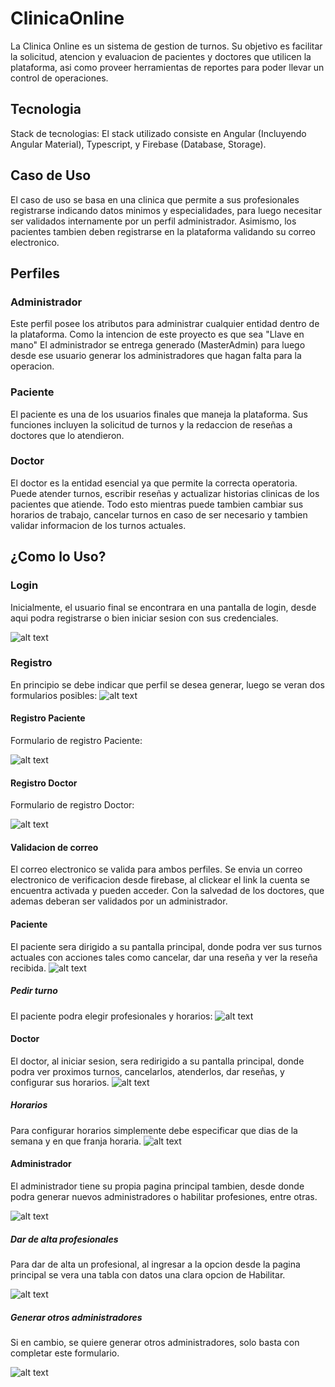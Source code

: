 # ClinicaOnline

La Clinica Online es un sistema de gestion de turnos. Su objetivo es facilitar la solicitud, atencion y evaluacion de pacientes y doctores que utilicen la plataforma, asi como proveer herramientas de reportes para poder llevar un control de operaciones.

## Tecnologia

Stack de tecnologias: El stack utilizado consiste en Angular (Incluyendo Angular Material), Typescript, y Firebase (Database, Storage).

## Caso de Uso

El caso de uso se basa en una clinica que permite a sus profesionales registrarse indicando datos minimos y especialidades, para luego necesitar ser validados internamente por un perfil administrador. Asimismo, los pacientes tambien deben registrarse en la plataforma validando su correo electronico.

## Perfiles

### Administrador

Este perfil posee los atributos para administrar cualquier entidad dentro de la plataforma. Como la intencion de este proyecto es que sea "Llave en mano" El administrador se entrega generado (MasterAdmin) para luego desde ese usuario generar los administradores que hagan falta para la operacion.

### Paciente

El paciente es una de los usuarios finales que maneja la plataforma. Sus funciones incluyen la solicitud de turnos y la redaccion de reseñas a doctores que lo atendieron.

### Doctor

El doctor es la entidad esencial ya que permite la correcta operatoria. Puede atender turnos, escribir reseñas y actualizar historias clinicas de los pacientes que atiende. Todo esto mientras puede tambien cambiar sus horarios de trabajo, cancelar turnos en caso de ser necesario y tambien validar informacion de los turnos actuales.

## ¿Como lo Uso?

### Login

Inicialmente, el usuario final se encontrara en una pantalla de login, desde aqui podra registrarse o bien iniciar sesion con sus credenciales.

![alt text](https://github.com/Denisc1n/ClinicaOnline/tree/master/readme_resources/login.png "Pantalla:")

### Registro

En principio se debe indicar que perfil se desea generar, luego se veran dos formularios posibles:
![alt text](https://github.com/Denisc1n/ClinicaOnline/tree/master/readme_resources/registroPaso1.png "Pantalla:")

#### Registro Paciente

Formulario de registro Paciente:

![alt text](https://github.com/Denisc1n/ClinicaOnline/tree/master/readme_resources/registroPasoPaciente.png "Pantalla:")

#### Registro Doctor

Formulario de registro Doctor:

![alt text](https://github.com/Denisc1n/ClinicaOnline/tree/master/readme_resources/registroPasoProfesional.png "Pantalla:")

#### Validacion de correo

El correo electronico se valida para ambos perfiles. Se envia un correo electronico de verificacion desde firebase, al clickear el link la cuenta se encuentra activada y pueden acceder. Con la salvedad de los doctores, que ademas deberan ser validados por un administrador.

#### Paciente

El paciente sera dirigido a su pantalla principal, donde podra ver sus turnos actuales con acciones tales como cancelar, dar una reseña y ver la reseña recibida.
![alt text](https://github.com/Denisc1n/ClinicaOnline/tree/master/readme_resources/principalPaciente.png "Pantalla:")

##### Pedir turno

El paciente podra elegir profesionales y horarios:
![alt text](https://github.com/Denisc1n/ClinicaOnline/tree/master/readme_resources/pedirTurno.png "Pantalla:")

#### Doctor

El doctor, al iniciar sesion, sera redirigido a su pantalla principal, donde podra ver proximos turnos, cancelarlos, atenderlos, dar reseñas, y configurar sus horarios.
![alt text](https://github.com/Denisc1n/ClinicaOnline/tree/master/readme_resources/principalDoctor.png "Pantalla:")

##### Horarios

Para configurar horarios simplemente debe especificar que dias de la semana y en que franja horaria.
![alt text](https://github.com/Denisc1n/ClinicaOnline/tree/master/readme_resources/horariosDoctor.png "Pantalla:")

#### Administrador

El administrador tiene su propia pagina principal tambien, desde donde podra generar nuevos administradores o habilitar profesiones, entre otras.

![alt text](https://github.com/Denisc1n/ClinicaOnline/tree/master/readme_resources/principalAdmin.png "Pantalla:")

##### Dar de alta profesionales

Para dar de alta un profesional, al ingresar a la opcion desde la pagina principal se vera una tabla con datos una clara opcion de Habilitar.

![alt text](https://github.com/Denisc1n/ClinicaOnline/tree/master/readme_resources/habilitacionDeProfesionales.png "Pantalla:")

##### Generar otros administradores

Si en cambio, se quiere generar otros administradores, solo basta con completar este formulario.

![alt text](https://github.com/Denisc1n/ClinicaOnline/tree/master/readme_resources/registroAdministrador.png "Pantalla:")
